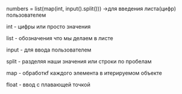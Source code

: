 numbers = list(map(int, input().split())) ->для введения листа(цифр) пользователем

int - цифры или просто значения

list - обозначения что мы делаем в листе

input - для ввода пользователем

split - разделяя наши значения или строки по пробелам

map - обработкf каждого элемента в итерируемом объекте 

float - ввод с плавающей точкой 

